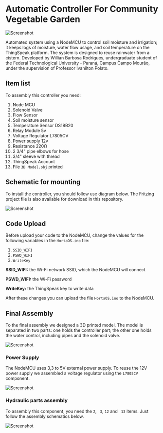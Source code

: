 # Automatic Controller For Community Vegetable Garden
![Screenshot](https://raw.githubusercontent.com/utfpr/HortaOS/master/Images/diagram.png)

Automated system using a NodeMCU to control soil moisture and irrigation; it keeps logs of moisture, water flow usage, and soil temperature on the ThingSpeak platform. The system is designed to reuse rainwater from a cistern. Developed by Willian Barbosa Rodrigues, undergraduate student of the Federal Technological University - Paraná, Campus Campo Mourão, under the supervision of Professor Ivanilton Polato.

## Item list
To assembly this controller you need:
1. Node MCU
2. Solenoid Valve
3. Flow Sensor
4. Soil moisture sensor
5. Temperature Sensor DS18B20
6. Relay Module 5v
7. Voltage Regulator L7805CV
8. Power supply 12v
9. Resistance 220Ω
10. 2 3/4" pipe elbows for hose
12. 3/4" sleeve with thread
13. ThingSpeak Account
14. File ```3D Model.obj``` printed

## Schematic for mounting
To install the controller, you should follow use diagram below. The Fritzing project file is also available for download in this repository.

![Screenshot](https://raw.githubusercontent.com/utfpr/HortaOS/master/Images/Scheme.png)

## Code Upload
Before upload your code to the NodeMCU, change the values for the following variables in the ```HortaOS.ino``` file:

1. ```SSID_WIFI```
2. ```PSWD_WIFI```
3. ```WriteKey```

**SSID_WIFI:** the Wi-Fi network SSID, which the NodeMCU will connect

**PSWD_WIFI:** the Wi-Fi password

**WriteKey:** the ThingSpeak key to write data

After these changes you can upload the file ```HortaOS.ino``` to the NodeMCU. 

## Final Assembly
To the final assembly we designed a 3D printed model. The model is separated in two parts: one holds the controller part; the other one holds the water control, including pipes and the solenoid valve.

![Screenshot](https://raw.githubusercontent.com/utfpr/HortaOS/master/Images/box.png)

### Power Supply
The NodeMCU uses 3,3 to 5V external power supply. To reuse the 12V power supply we assembled a voltage regulator using the ```L7805CV``` component.

![Screenshot](https://raw.githubusercontent.com/utfpr/HortaOS/master/Images/regulator.png)

### Hydraulic parts assembly

To assembly this component, you need the ```2```, ``` 3```, ```12``` and ``` 13``` items. Just follow the assembly schematics below.

![Screenshot](https://raw.githubusercontent.com/utfpr/HortaOS/master/Images/diagram.jpg)
